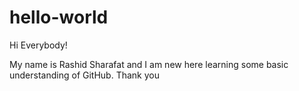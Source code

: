 # hello-world

Hi Everybody!

My name is Rashid Sharafat and I am new here learning some basic understanding of GitHub. Thank you
